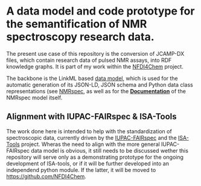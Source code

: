 # A data model and code prototype for the semantification of NMR spectroscopy research data.
The present use case of this repository is the conversion of JCAMP-DX files, which contain research data of pulsed NMR assays, into RDF knowledge graphs. It is part of my work within the [NFDI4Chem](https://www.nfdi4chem.de/) project.

The backbone is the LinkML based [data model](model/schema/), which is used for the automatic generation of its JSON-LD, JSON schema and Python data class representations (see [NMRspec](NMRspec/), as well as for the [**Documentation**](https://StroemPhi.github.io/NMRspec/) of the NMRspec model itself.

## Alignment with IUPAC-FAIRspec & ISA-Tools
The work done here is intended to help with the standardization of spectroscopic data, currently driven by the [IUPAC-FAIRspec](https://github.com/IUPAC/IUPAC-FAIRSpec) and the [ISA-Tools](https://isa-tools.org/) project. Wheras the need to align with the more general IUPAC-FAIRspec data model is obvious, it still needs to be discussed wether this repository will serve only as a demonstrating prototype for the ongoing development of ISA-tools, or if it will be further developed into an independend python module. If the latter, it will be moved to https://github.com/NFDI4Chem.
